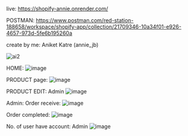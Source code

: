 live: https://shopify-annie.onrender.com/

POSTMAN: https://www.postman.com/red-station-188658/workspace/shopify-app/collection/21709346-10a34f01-e926-4657-973d-5fe6b195260a

create by me: Aniket Katre (annie_jb)

![ai2](https://github.com/AniketKatre/shopifyMERN/assets/137198614/b51b6710-8911-458f-84e7-906655b60208)


HOME:
![image](https://github.com/AniketKatre/shopifyMERN/assets/137198614/b5799548-eb9f-4bbb-9997-cbce9dd8889c)

PRODUCT page:
![image](https://github.com/AniketKatre/shopifyMERN/assets/137198614/f911a5e7-8896-41fb-8132-ad562bbef771)

PRODUCT EDIT: Admin
![image](https://github.com/AniketKatre/shopifyMERN/assets/137198614/167c891e-b882-4451-b9d4-91c8e10a1a46)

Admin: Order receive:
![image](https://github.com/AniketKatre/shopifyMERN/assets/137198614/7860b36f-8380-40d6-b3a5-18f835992495)


Order completed: 
![image](https://github.com/AniketKatre/shopifyMERN/assets/137198614/b3b254fa-c72f-42d8-8d69-190221bea549)


No. of user have account: Admin
![image](https://github.com/AniketKatre/shopifyMERN/assets/137198614/0eb61f4f-94c2-4ab3-9284-82a379361ce3)

